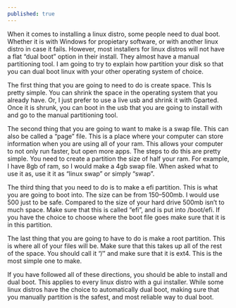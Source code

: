 ```yaml
---
published: true
---
```

When it comes to installing a linux distro, some people need to dual boot. Whether it is with Windows for propietary software, or with another linux distro in case it fails. However, most installers for linux distros will not have a flat “dual boot” option in their install. They almost have a manual partitioning tool. I am going to try to explain how partition your disk so that you can dual boot linux with your other operating system of choice.

The first thing that you are going to need to do is create space. This Is pretty simple. You can shrink the space in the operating system that you already have. Or, I just prefer to use a live usb and shrink it with Gparted. Once it is shrunk, you can boot in the usb that you are going to install with and go to the manual partitioning tool.

The second thing that you are going to want to make is a swap file. This can also be called a “page” file. This is a place where your computer can store information when you are using all of your ram. This allows your computer to not only run faster, but open more apps. The steps to do this are pretty simple. You need to create a partition the size of half your ram. For example, I have 8gb of ram, so I would make a 4gb swap file. When asked what to use it as, use it it as “linux swap” or simply “swap”.

The third thing that you need to do is to make a efi partition. This is what you are going to boot into. The size can be from 150–500mb. I would use 500 just to be safe. Compared to the size of your hard drive 500mb isn’t to much space. Make sure that this is called “efi”, and is put into /boot/efi. If you have the choice to choose where the boot file goes make sure that it is in this partition.

The last thing that you are going to have to do is make a root partition. This is where all of your files will be. Make sure that this takes up all of the rest of the space. You should call it “/” and make sure that it is ext4. This is the most simple one to make.

If you have followed all of these directions, you should be able to install and dual boot. This applies to every linux distro with a gui installer. While some linux distros have the choice to automatically dual boot, making sure that you manually partition is the safest, and most reliable way to dual boot.
